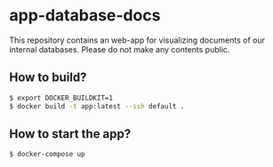 # app-database-docs

This repository contains an web-app for visualizing documents of our internal databases.
Please do not make any contents public.

## How to build?
```bash
$ export DOCKER_BUILDKIT=1
$ docker build -t app:latest --ssh default .

```

## How to start the app?
```bash
$ docker-compose up

```
